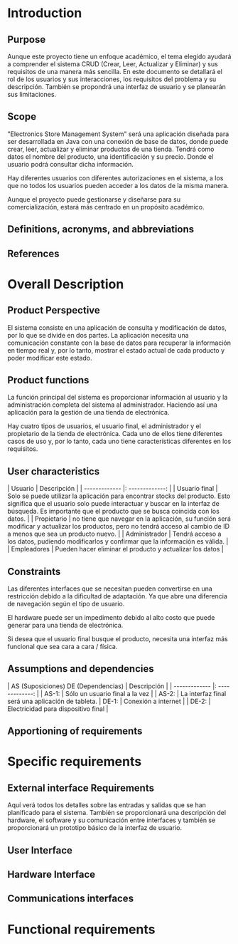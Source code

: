 # Introduction## PurposeAunque este proyecto tiene un enfoque académico, el tema elegido ayudará a comprender el sistema CRUD (Crear, Leer, Actualizar y Eliminar) y sus requisitos de una manera más sencilla. En este documento se detallará el rol de los usuarios y sus interacciones, los requisitos del problema y su descripción. También se propondrá una interfaz de usuario y se planearán sus limitaciones.## Scope"Electronics Store Management System" será una aplicación diseñada para ser desarrollada en Java con una conexión de base de datos, donde puede crear, leer, actualizar y eliminar productos de una tienda. Tendrá como datos el nombre del producto, una identificación y su precio. Donde el usuario podrá consultar dicha información.Hay diferentes usuarios con diferentes autorizaciones en el sistema, a los que no todos los usuarios pueden acceder a los datos de la misma manera.Aunque el proyecto puede gestionarse y diseñarse para su comercialización, estará más centrado en un propósito académico.## Definitions, acronyms, and abbreviations## References# Overall Description## Product PerspectiveEl sistema consiste en una aplicación de consulta y modificación de datos, por lo que se divide en dos partes.La aplicación necesita una comunicación constante con la base de datos para recuperar la información en tiempo real y, por lo tanto, mostrar el estado actual de cada producto y poder modificar este estado.## Product functionsLa función principal del sistema es proporcionar información al usuario y la administración completa del sistema al administrador. Haciendo así una aplicación para la gestión de una tienda de electrónica.Hay cuatro tipos de usuarios, el usuario final, el administrador y el propietario de la tienda de electrónica. Cada uno de ellos tiene diferentes casos de uso y, por lo tanto, cada uno tiene características diferentes en los requisitos.## User characteristics| Usuario | Descripción || ------------- |: -------------: || Usuario final | Solo se puede utilizar la aplicación para encontrar stocks del producto. Esto significa que el usuario solo puede interactuar y buscar en la interfaz de búsqueda. Es importante que el producto que se busca coincida con los datos. || Propietario | no tiene que navegar en la aplicación, su función será modificar y actualizar los productos, pero no tendrá acceso al cambio de ID a menos que sea un producto nuevo. || Administrador | Tendrá acceso a los datos, pudiendo modificarlos y confirmar que la información es válida. || Empleadores | Pueden hacer eliminar el producto y actualizar los datos |## ConstraintsLas diferentes interfaces que se necesitan pueden convertirse en una restricción debido a la dificultad de adaptación. Ya que abre una diferencia de navegación según el tipo de usuario.El hardware puede ser un impedimento debido al alto costo que puede generar para una tienda de electrónica.Si desea que el usuario final busque el producto, necesita una interfaz más funcional que sea cara a cara / física.## Assumptions and dependencies| AS (Suposiciones) DE (Dependencias) | Descripción || ------------- |: -------------: || AS-1: | Sólo un usuario final a la vez || AS-2: | La interfaz final será una aplicación de tableta.| DE-1: | Conexión a internet || DE-2: | Electricidad para dispositivo final |## Apportioning of requirements# Specific requirements## External interface RequirementsAquí verá todos los detalles sobre las entradas y salidas que se han planificado para el sistema. También se proporcionará una descripción del hardware, el software y su comunicación entre interfaces y también se proporcionará un prototipo básico de la interfaz de usuario.## User Interface## Hardware Interface## Communications interfaces# Functional requirements